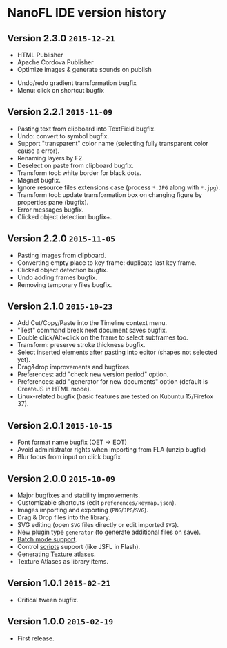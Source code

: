# NanoFL IDE version history

## Version 2.3.0 `2015-12-21`

+ HTML Publisher
+ Apache Cordova Publisher
+ Optimize images & generate sounds on publish
* Undo/redo gradient transformation bugfix
* Menu: click on shortcut bugfix


## Version 2.2.1 `2015-11-09`

* Pasting text from clipboard into TextField bugfix.
* Undo: convert to symbol bugfix.
* Support "transparent" color name (selecting fully transparent color cause a error).
* Renaming layers by F2.
* Deselect on paste from clipboard bugfix.
* Transform tool: white border for black dots.
* Magnet bugfix.
* Ignore resource files extensions case (process `*.JPG` along with `*.jpg`).
* Transform tool: update transformation box on changing figure by properties pane (bugfix).
* Error messages bugfix.
* Clicked object detection bugfix+.


## Version 2.2.0 `2015-11-05`

* Pasting images from clipboard.
* Converting empty place to key frame: duplicate last key frame.
* Clicked object detection bugfix.
* Undo adding frames bugfix.
* Removing temporary files bugfix.


## Version 2.1.0 `2015-10-23`

* Add Cut/Copy/Paste into the Timeline context menu.
* "Test" command break next document saves bugfix.
* Double click/Alt+click on the frame to select subframes too.
* Transform: preserve stroke thickness bugfix.
* Select inserted elements after pasting into editor (shapes not selected yet).
* Drag&drop improvements and bugfixes.
* Preferences: add "check new version period" option.
* Preferences: add "generator for new documents" option (default is CreateJS in HTML mode).
* Linux-related bugfix (basic features are tested on Kubuntu 15/Firefox 37).


## Version 2.0.1 `2015-10-15`

* Font format name bugfix (OET -> EOT)
* Avoid administrator rights when importing from FLA (unzip bugfix)
* Blur focus from input on click bugfix


## Version 2.0.0 `2015-10-09`

* Major bugfixes and stability improvements.
* Customizable shortcuts (edit `preferences/keymap.json`).
* Images importing and exporting (`PNG`/`JPG`/`SVG`).
* Drag & Drop files into the library.
* SVG editing (open `SVG` files directly or edit imported `SVG`).
* New plugin type `generator` (to generate additional files on save).
* [Batch mode support](/docs/command_line/).
* Control [scripts](/docs/scripts/) support (like JSFL in Flash).
* Generating [Texture atlases](/docs/generate_texture_atlases/).
* Texture Atlases as library items.


## Version 1.0.1 `2015-02-21`

* Critical tween bugfix.


## Version 1.0.0 `2015-02-19`

* First release.
